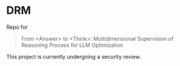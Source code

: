 # DRM
Repo for 
> From \<Answer\> to \<Think\>: Multidimensional Supervision of Reasoning Process for LLM Optimization

This project is currently undergoing a security review.

